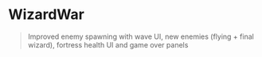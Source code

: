# WizardWar

> Improved enemy spawning with wave UI, new enemies (flying + final wizard), fortress health UI 
and game over panels
